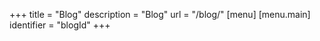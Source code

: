 +++
title = "Blog"
description = "Blog"
url = "/blog/"
[menu]
[menu.main]
    identifier = "blogId"
+++



